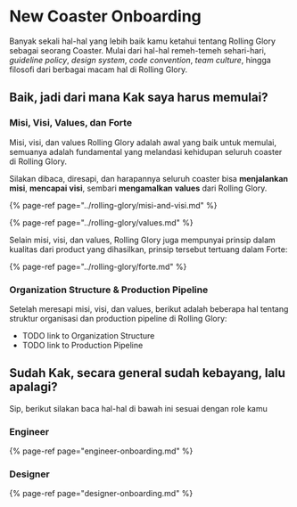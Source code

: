 # New Coaster Onboarding

Banyak sekali hal-hal yang lebih baik kamu ketahui tentang Rolling Glory sebagai seorang Coaster. Mulai dari hal-hal remeh-temeh sehari-hari, _guideline policy_, _design system_, _code convention_, _team culture_, hingga filosofi dari berbagai macam hal di Rolling Glory.

## Baik, jadi dari mana Kak saya harus memulai?

### Misi, Visi, Values, dan Forte

Misi, visi, dan values Rolling Glory adalah awal yang baik untuk memulai, semuanya adalah fundamental yang melandasi kehidupan seluruh coaster di Rolling Glory.

Silakan dibaca, diresapi, dan harapannya seluruh coaster bisa **menjalankan** **misi**, **mencapai** **visi**, sembari **mengamalkan** **values** dari Rolling Glory.

{% page-ref page="../rolling-glory/misi-and-visi.md" %}

{% page-ref page="../rolling-glory/values.md" %}

Selain misi, visi, dan values, Rolling Glory juga mempunyai prinsip dalam kualitas dari product yang dihasilkan, prinsip tersebut tertuang dalam Forte:

{% page-ref page="../rolling-glory/forte.md" %}

### Organization Structure & Production Pipeline

Setelah meresapi misi, visi, dan values, berikut adalah beberapa hal tentang struktur organisasi dan production pipeline di Rolling Glory: 

* TODO link to Organization Structure
* TODO link to Production Pipeline

## Sudah Kak, secara general sudah kebayang, lalu apalagi?

Sip, berikut silakan baca hal-hal di bawah ini sesuai dengan role kamu

### Engineer

{% page-ref page="engineer-onboarding.md" %}

### Designer

{% page-ref page="designer-onboarding.md" %}









### 

